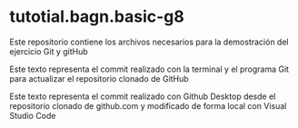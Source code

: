 # tutotial.bagn.basic-g8
Este repositorio contiene los archivos necesarios para la demostración del ejercicio Git y gitHub

Este texto representa el commit realizado con la terminal y el programa Git para actualizar el repositorio clonado de GitHub

Este texto representa el commit realizado con Github Desktop desde el repositorio clonado de github.com y modificado de forma local con Visual Studio Code